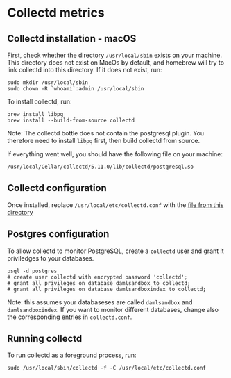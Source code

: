 # Collectd metrics


## Collectd installation - macOS

First, check whether the directory `/usr/local/sbin` exists on your machine.
This directory does not exist on MacOs by default, and homebrew will try to link
collectd into this directory. If it does not exist, run:

```
sudo mkdir /usr/local/sbin
sudo chown -R `whoami`:admin /usr/local/sbin
```

To install collectd, run:

```
brew install libpq
brew install --build-from-source collectd
```

Note: The collectd bottle does not contain the postgresql plugin.
You therefore need to install `libpq` first, then build collectd from source.

If everything went well, you should have the following file on your machine:

```
/usr/local/Cellar/collectd/5.11.0/lib/collectd/postgresql.so
```

## Collectd configuration

Once installed, replace `/usr/local/etc/collectd.conf` with the [file from this directory](./collectd.conf)

## Postgres configuration

To allow collectd to monitor PostgreSQL,
create a `collectd` user and grant it priviledges to your databases.

```
psql -d postgres
# create user collectd with encrypted password 'collectd';
# grant all privileges on database damlsandbox to collectd;
# grant all privileges on database damlsandboxindex to collectd;
```

Note: this assumes your databaseses are called `damlsandbox` and `damlsandboxindex`.
If you want to monitor different databases, change also the corresponding entries in `collectd.conf`.

## Running collectd

To run collectd as a foreground process, run:

```
sudo /usr/local/sbin/collectd -f -C /usr/local/etc/collectd.conf
```
